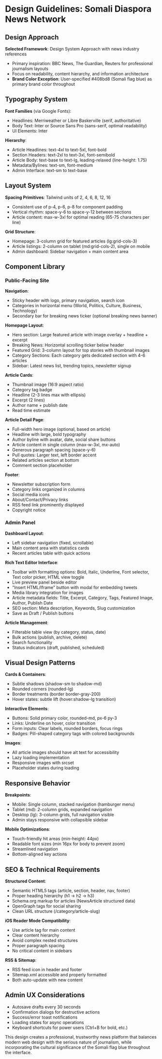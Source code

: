 # Design Guidelines: Somali Diaspora News Network

## Design Approach

**Selected Framework**: Design System Approach with news industry references
- Primary inspiration: BBC News, The Guardian, Reuters for professional journalism layouts
- Focus on readability, content hierarchy, and information architecture
- **Brand Color Exception**: User-specified #408bd8 (Somali flag blue) as primary brand color throughout

## Typography System

**Font Families** (via Google Fonts):
- Headlines: Merriweather or Libre Baskerville (serif, authoritative)
- Body Text: Inter or Source Sans Pro (sans-serif, optimal readability)
- UI Elements: Inter

**Hierarchy**:
- Article Headlines: text-4xl to text-5xl, font-bold
- Section Headers: text-2xl to text-3xl, font-semibold
- Article Body: text-base to text-lg, leading-relaxed (line-height: 1.75)
- Metadata/Bylines: text-sm, font-medium
- Admin Interface: text-sm to text-base

## Layout System

**Spacing Primitives**: Tailwind units of 2, 4, 6, 8, 12, 16
- Consistent use of p-4, p-6, p-8 for component padding
- Vertical rhythm: space-y-6 to space-y-12 between sections
- Article content: max-w-3xl for optimal reading (65-75 characters per line)

**Grid Structure**:
- Homepage: 3-column grid for featured articles (lg:grid-cols-3)
- Article listings: 2-column on tablet (md:grid-cols-2), single on mobile
- Admin dashboard: Sidebar navigation + main content area

## Component Library

### Public-Facing Site

**Navigation**:
- Sticky header with logo, primary navigation, search icon
- Categories in horizontal menu (World, Politics, Culture, Business, Technology)
- Secondary bar for breaking news ticker (optional breaking news banner)

**Homepage Layout**:
- Hero section: Large featured article with image overlay + headline + excerpt
- Breaking News: Horizontal scrolling ticker below header
- Featured Grid: 3-column layout for top stories with thumbnail images
- Category Sections: Each category gets dedicated section with 4-6 articles
- Sidebar: Latest news list, trending topics, newsletter signup

**Article Cards**:
- Thumbnail image (16:9 aspect ratio)
- Category tag badge
- Headline (2-3 lines max with ellipsis)
- Excerpt (2 lines)
- Author name + publish date
- Read time estimate

**Article Detail Page**:
- Full-width hero image (optional, based on article)
- Headline with large, bold typography
- Author byline with avatar, date, social share buttons
- Article content in single column (max-w-3xl, mx-auto)
- Generous paragraph spacing (space-y-6)
- Pull quotes: Larger text, left border accent
- Related articles section at bottom
- Comment section placeholder

**Footer**:
- Newsletter subscription form
- Category links organized in columns
- Social media icons
- About/Contact/Privacy links
- RSS feed link prominently displayed
- Copyright notice

### Admin Panel

**Dashboard Layout**:
- Left sidebar navigation (fixed, scrollable)
- Main content area with statistics cards
- Recent articles table with quick actions

**Rich Text Editor Interface**:
- Toolbar with formatting options: Bold, Italic, Underline, Font selector, Text color picker, HTML view toggle
- Live preview panel beside editor
- "Insert HTML/Iframe" button with modal for embedding tweets
- Media library integration for images
- Article metadata fields: Title, Excerpt, Category, Tags, Featured Image, Author, Publish Date
- SEO section: Meta description, Keywords, Slug customization
- Save as Draft / Publish buttons

**Article Management**:
- Filterable table view (by category, status, date)
- Bulk actions (publish, archive, delete)
- Search functionality
- Status indicators (draft, published, scheduled)

## Visual Design Patterns

**Cards & Containers**:
- Subtle shadows (shadow-sm to shadow-md)
- Rounded corners (rounded-lg)
- Border treatments (border border-gray-200)
- Hover states: subtle lift (hover:shadow-lg transition)

**Interactive Elements**:
- Buttons: Solid primary color, rounded-md, px-6 py-3
- Links: Underline on hover, color transition
- Form inputs: Clear labels, rounded borders, focus rings
- Badges: Pill-shaped category tags with colored backgrounds

**Images**:
- All article images should have alt text for accessibility
- Lazy loading implementation
- Responsive images with srcset
- Placeholder states during loading

## Responsive Behavior

**Breakpoints**:
- Mobile: Single column, stacked navigation (hamburger menu)
- Tablet (md): 2-column grids, expanded navigation
- Desktop (lg): 3-column grids, full navigation visible
- Admin stays responsive with collapsible sidebar

**Mobile Optimizations**:
- Touch-friendly hit areas (min-height: 44px)
- Readable font sizes (min 16px for body to prevent zoom)
- Streamlined navigation
- Bottom-aligned key actions

## SEO & Technical Requirements

**Structured Content**:
- Semantic HTML5 tags (article, section, header, nav, footer)
- Proper heading hierarchy (h1 → h2 → h3)
- Schema.org markup for articles (NewsArticle structured data)
- OpenGraph tags for social sharing
- Clean URL structure (/category/article-slug)

**iOS Reader Mode Compatibility**:
- Use article tag for main content
- Clear content hierarchy
- Avoid complex nested structures
- Proper paragraph spacing
- No critical content in sidebars

**RSS & Sitemap**:
- RSS feed icon in header and footer
- Sitemap.xml accessible and properly formatted
- Both auto-update with new content

## Admin UX Considerations

- Autosave drafts every 30 seconds
- Confirmation dialogs for destructive actions
- Success/error toast notifications
- Loading states for async operations
- Keyboard shortcuts for power users (Ctrl+B for bold, etc.)

This design creates a professional, trustworthy news platform that balances modern web design with the serious nature of journalism, while incorporating the cultural significance of the Somali flag blue throughout the interface.